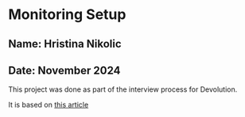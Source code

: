# Monitoring Setup 

## Name: Hristina Nikolic

## Date: November 2024

This project was done as part of the interview process for Devolution. 

It is based on [this article](https://levelup.gitconnected.com/metrics-reliably-configuring-prometheus-and-grafana-with-docker-2077541c8e6d)
